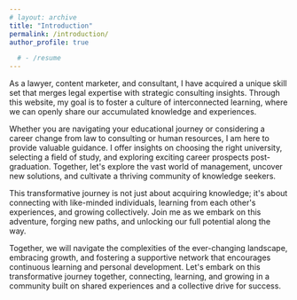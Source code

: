 ```yaml
---
# layout: archive
title: "Introduction"
permalink: /introduction/
author_profile: true

  # - /resume
---
```


As a lawyer, content marketer, and consultant, I have acquired a unique skill set that merges legal expertise with strategic consulting insights. Through this website, my goal is to foster a culture of interconnected learning, where we can openly share our accumulated knowledge and experiences.

Whether you are navigating your educational journey or considering a career change from law to consulting or human resources, I am here to provide valuable guidance. I offer insights on choosing the right university, selecting a field of study, and exploring exciting career prospects post-graduation. Together, let's explore the vast world of management, uncover new solutions, and cultivate a thriving community of knowledge seekers.

This transformative journey is not just about acquiring knowledge; it's about connecting with like-minded individuals, learning from each other's experiences, and growing collectively. Join me as we embark on this adventure, forging new paths, and unlocking our full potential along the way.

Together, we will navigate the complexities of the ever-changing landscape, embracing growth, and fostering a supportive network that encourages continuous learning and personal development. Let's embark on this transformative journey together, connecting, learning, and growing in a community built on shared experiences and a collective drive for success.

